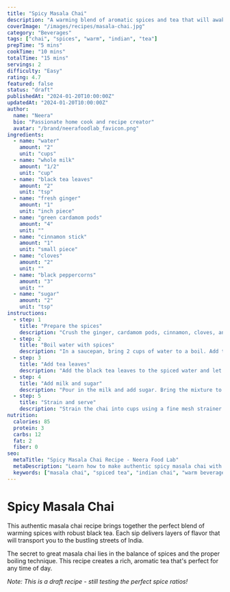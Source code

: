 ```yaml
---
title: "Spicy Masala Chai"
description: "A warming blend of aromatic spices and tea that will awaken your senses. Perfect for cold days."
coverImage: "/images/recipes/masala-chai.jpg"
category: "Beverages"
tags: ["chai", "spices", "warm", "indian", "tea"]
prepTime: "5 mins"
cookTime: "10 mins"
totalTime: "15 mins"
servings: 2
difficulty: "Easy"
rating: 4.7
featured: false
status: "draft"
publishedAt: "2024-01-20T10:00:00Z"
updatedAt: "2024-01-20T10:00:00Z"
author:
  name: "Neera"
  bio: "Passionate home cook and recipe creator"
  avatar: "/brand/neerafoodlab_favicon.png"
ingredients:
  - name: "water"
    amount: "2"
    unit: "cups"
  - name: "whole milk"
    amount: "1/2"
    unit: "cup"
  - name: "black tea leaves"
    amount: "2"
    unit: "tsp"
  - name: "fresh ginger"
    amount: "1"
    unit: "inch piece"
  - name: "green cardamom pods"
    amount: "4"
    unit: ""
  - name: "cinnamon stick"
    amount: "1"
    unit: "small piece"
  - name: "cloves"
    amount: "2"
    unit: ""
  - name: "black peppercorns"
    amount: "3"
    unit: ""
  - name: "sugar"
    amount: "2"
    unit: "tsp"
instructions:
  - step: 1
    title: "Prepare the spices"
    description: "Crush the ginger, cardamom pods, cinnamon, cloves, and peppercorns lightly using a mortar and pestle or the flat side of a knife."
  - step: 2
    title: "Boil water with spices"
    description: "In a saucepan, bring 2 cups of water to a boil. Add the crushed spices and let them simmer for 3-4 minutes to release their flavors."
  - step: 3
    title: "Add tea leaves"
    description: "Add the black tea leaves to the spiced water and let it boil for 2-3 minutes until the color becomes deep amber."
  - step: 4
    title: "Add milk and sugar"
    description: "Pour in the milk and add sugar. Bring the mixture to a rolling boil, allowing it to froth and rise."
  - step: 5
    title: "Strain and serve"
    description: "Strain the chai into cups using a fine mesh strainer to remove the spices and tea leaves. Serve hot immediately."
nutrition:
  calories: 85
  protein: 3
  carbs: 12
  fat: 2
  fiber: 0
seo:
  metaTitle: "Spicy Masala Chai Recipe - Neera Food Lab"
  metaDescription: "Learn how to make authentic spicy masala chai with this easy recipe. Perfect blend of spices and tea for a warming drink."
  keywords: ["masala chai", "spiced tea", "indian chai", "warm beverages", "tea recipe"]
---
```


# Spicy Masala Chai

This authentic masala chai recipe brings together the perfect blend of warming spices with robust black tea. Each sip delivers layers of flavor that will transport you to the bustling streets of India.

The secret to great masala chai lies in the balance of spices and the proper boiling technique. This recipe creates a rich, aromatic tea that's perfect for any time of day.

*Note: This is a draft recipe - still testing the perfect spice ratios!*
